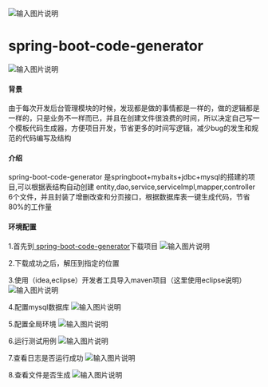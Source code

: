 ![输入图片说明](https://images.gitee.com/uploads/images/2019/0601/234241_ce48cb71_928367.png "code-generator.png")

# spring-boot-code-generator

![输入图片说明](https://img.shields.io/badge/version-1.0-green.svg "在这里输入图片标题")


#### 背景
由于每次开发后台管理模块的时候，发现都是做的事情都是一样的，做的逻辑都是一样的，只是业务不一样而已，并且在创建文件很浪费的时间，所以决定自己写一个模板代码生成器，方便项目开发，节省更多的时间写逻辑，减少bug的发生和规范的代码编写及结构

#### 介绍
spring-boot-code-generator 是springboot+mybaits+jdbc+mysql的搭建的项目,可以根据表结构自动创建 entity,dao,service,serviceImpl,mapper,controller 6个文件，并且封装了增删改查和分页接口，根据数据库表一键生成代码，节省80%的工作量

#### 环境配置
1.首先到[ spring-boot-code-generator](https://github.com/huangjunwei9/mybatis-generator)下载项目
![输入图片说明](https://images.gitee.com/uploads/images/2019/0619/101143_46045bac_928367.png "下载项目.png")

2.下载成功之后，解压到指定的位置

3.使用（idea,eclipse）开发者工具导入maven项目（这里使用eclipse说明）
![输入图片说明](https://images.gitee.com/uploads/images/2019/0619/102347_5144c98a_928367.png "导入maven工程.png")

4.配置mysql数据库
![输入图片说明](https://images.gitee.com/uploads/images/2019/0619/104341_bc60bcf7_928367.jpeg "配置数据库.jpg")

5.配置全局环境
![输入图片说明](https://images.gitee.com/uploads/images/2019/0619/104523_b950b0f8_928367.png "配置全局环境.png")

6.运行测试用例
![输入图片说明](https://images.gitee.com/uploads/images/2019/0619/112843_b65be11d_928367.png "运行测试用例.png")

7.查看日志是否运行成功
![输入图片说明](https://images.gitee.com/uploads/images/2019/0619/113043_c9b95d39_928367.png "查看日志.png")

8.查看文件是否生成
![输入图片说明](https://images.gitee.com/uploads/images/2019/0619/113812_61b53fd6_928367.png "查看文件.png")



    


